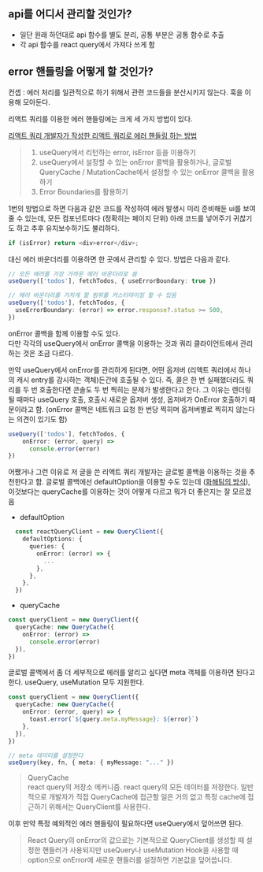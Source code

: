 ## api를 어디서 관리할 것인가?
- 일단 원래 하던대로 api 함수를 별도 분리, 공통 부분은 공통 함수로 추출
- 각 api 함수를 react query에서 가져다 쓰게 함

## error 핸들링을 어떻게 할 것인가?
컨셉 : 에러 처리를 일관적으로 하기 위해서 관련 코드들을 분산시키지 않는다. 훅을 이용해 모아둔다.  

리액트 쿼리를 이용한 에러 핸들링에는 크게 세 가지 방법이 있다.

[리액트 쿼리 개발자가 작성한 리액트 쿼리로 에러 핸들링 하는 방법](https://tkdodo.eu/blog/react-query-error-handling)
> 1. useQuery에서 리턴하는 error, isError 등을 이용하기
> 2. useQuery에서 설정할 수 있는 onError 콜백을 활용하거나, 글로벌 QueryCache / MutationCache에서 설정할 수 있는 onError 콜백을 활용하기
> 3. Error Boundaries를 활용하기

1번의 방법으로 하면 다음과 같은 코드를 작성하여 에러 발생시 미리 준비해둔 ui를 보여줄 수 있는데, 모든 컴포넌트마다 (정확히는 페이지 단위) 아래 코드를 넣어주기 귀찮기도 하고 추후 유지보수하기도 불리하다.
```ts
if (isError) return <div>error</div>;
```
대신 에러 바운더리를 이용하면 한 곳에서 관리할 수 있다. 방법은 다음과 같다.
```ts
// 모든 에러를 가장 가까운 에러 바운더리로 쏨
useQuery(['todos'], fetchTodos, { useErrorBoundary: true })

// 에러 바운더리를 거치게 할 범위를 커스터마이징 할 수 있음
useQuery(['todos'], fetchTodos, {
  useErrorBoundary: (error) => error.response?.status >= 500,
})
```

onError 콜백을 함께 이용할 수도 있다.  
다만 각각의 useQuery에서 onError 콜백을 이용하는 것과 쿼리 클라이언트에서 관리하는 것은 조금 다르다.

만약 useQuery에서 onError를 관리하게 된다면, 어떤 옵저버 (리액트 쿼리에서 하나의 캐시 entry를 감시하는 객체)든간에 호출될 수 있다. 즉, 콜은 한 번 실패했더라도 쿼리를 두 번 호출한다면 콘솔도 두 번 찍히는 문제가 발생한다고 한다. 그 이유는 렌더링 될 때마다 useQuery 호출, 호출시 새로운 옵저버 생성, 옵저버가 OnError 호출하기 때문이라고 함. (onError 콜백은 네트워크 요청 한 번당 찍히며 옵저버별로 찍히지 않는다는 의견이 있기도 함)

```ts
useQuery(['todos'], fetchTodos, {
    onError: (error, query) =>
      console.error(error)
})
```

어쨌거나 그런 이유로 저 글을 쓴 리액트 쿼리 개발자는 글로벌 콜백을 이용하는 것을 추천한다고 함. 글로벌 콜백에선 defaultOption을 이용할 수도 있는데 ([화해팀의 방식](http://blog.hwahae.co.kr/all/tech/tech-tech/7867/)), 이것보다는 queryCache를 이용하는 것이 어떻게 다르고 뭐가 더 좋은지는 잘 모르겠음

- defaultOption
```ts
  const reactQueryClient = new QueryClient({
    defaultOptions: {
      queries: {
        onError: (error) => {
          ...
        },
      },
    },
  })
```

- queryCache
```ts
const queryClient = new QueryClient({
  queryCache: new QueryCache({
    onError: (error) =>
      console.error(error)
  }),
})
```

글로벌 콜백에서 좀 더 세부적으로 에러를 알리고 싶다면 meta 객체를 이용하면 된다고 한다. useQuery, useMutation 모두 지원한다.

```ts
const queryClient = new QueryClient({
  queryCache: new QueryCache({
    onError: (error, query) => {
      toast.error(`${query.meta.myMessage}: ${error}`)
    },
  }),
})

// meta 데이터를 설정한다
useQuery(key, fn, { meta: { myMessage: "..." })
```

>QueryCache  
react query의 저장소 메커니즘. react query의 모든 데이터를 저장한다. 일반적으로 개발자가 직접 QueryCache에 접근할 일은 거의 없고 특정 cache에 접근하기 위해서는 QueryClient를 사용한다.

이후 만약 특정 예외적인 에러 핸들링이 필요하다면 useQuery에서 덮어쓰면 된다.

> React Query의 onError의 값으로는 기본적으로 QueryClient를 생성할 때 설정한 핸들러가 사용되지만 useQuery나 useMutation Hook을 사용할 때 option으로 onError에 새로운 핸들러를 설정하면 기본값을 덮어씁니다.
